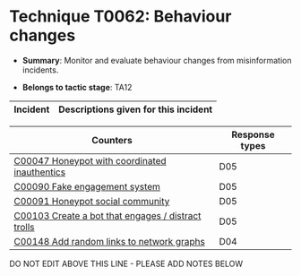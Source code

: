 # Technique T0062: Behaviour changes

* **Summary**: Monitor and evaluate behaviour changes from misinformation incidents. 

* **Belongs to tactic stage**: TA12


| Incident | Descriptions given for this incident |
| -------- | -------------------- |



| Counters | Response types |
| -------- | -------------- |
| [C00047 Honeypot with coordinated inauthentics](../counters/C00047.md) | D05 |
| [C00090 Fake engagement system](../counters/C00090.md) | D05 |
| [C00091 Honeypot social community](../counters/C00091.md) | D05 |
| [C00103 Create a bot that engages / distract trolls](../counters/C00103.md) | D05 |
| [C00148 Add random links to network graphs](../counters/C00148.md) | D04 |


DO NOT EDIT ABOVE THIS LINE - PLEASE ADD NOTES BELOW